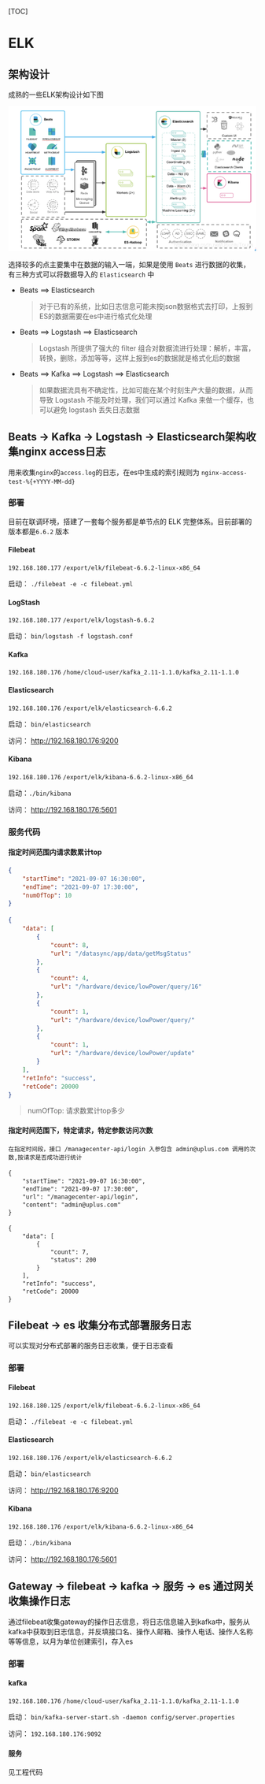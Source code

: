[TOC]

# ELK

## 架构设计

成熟的一些ELK架构设计如下图

![elk](image\elk.png)

选择较多的点主要集中在数据的输入一端，如果是使用 `Beats` 进行数据的收集，有三种方式可以将数据导入的 `Elasticsearch` 中

* Beats ==> Elasticsearch

  > 对于已有的系统，比如日志信息可能未按json数据格式去打印，上报到ES的数据需要在es中进行格式化处理

* Beats ==> Logstash ==> Elasticsearch

  > Logstash 所提供了强大的 filter 组合对数据流进行处理：解析，丰富，转换，删除，添加等等，这样上报到es的数据就是格式化后的数据

* Beats ==> Kafka ==> Logstash ==> Elasticsearch

  > 如果数据流具有不确定性，比如可能在某个时刻生产大量的数据，从而导致 Logstash 不能及时处理，我们可以通过 Kafka 来做一个缓存，也可以避免 logstash 丢失日志数据

## Beats -> Kafka -> Logstash -> Elasticsearch架构收集nginx access日志

用来收集`nginx`的`access.log`的日志，在es中生成的索引规则为 `nginx-access-test-%{+YYYY-MM-dd}`

### 部署

目前在联调环境，搭建了一套每个服务都是单节点的 ELK 完整体系。目前部署的版本都是`6.6.2` 版本

#### Filebeat

`192.168.180.177` `/export/elk/filebeat-6.6.2-linux-x86_64`

启动： `./filebeat -e -c filebeat.yml`

#### LogStash

`192.168.180.177` `/export/elk/logstash-6.6.2`

启动： `bin/logstash -f logstash.conf`

#### Kafka

`192.168.180.176` `/home/cloud-user/kafka_2.11-1.1.0/kafka_2.11-1.1.0`

#### Elasticsearch

`192.168.180.176` `/export/elk/elasticsearch-6.6.2`

启动： `bin/elasticsearch`

访问： http://192.168.180.176:9200

#### Kibana

`192.168.180.176` `/export/elk/kibana-6.6.2-linux-x86_64`

启动：`./bin/kibana`

访问： http://192.168.180.176:5601

### 服务代码

#### 指定时间范围内请求数累计top

```json
{
    "startTime": "2021-09-07 16:30:00",
    "endTime": "2021-09-07 17:30:00",
    "numOfTop": 10 
}

{
	"data": [
		{
			"count": 8,
			"url": "/datasync/app/data/getMsgStatus"
		},
		{
			"count": 4,
			"url": "/hardware/device/lowPower/query/16"
		},
		{
			"count": 1,
			"url": "/hardware/device/lowPower/query/"
		},
		{
			"count": 1,
			"url": "/hardware/device/lowPower/update"
		}
	],
	"retInfo": "success",
	"retCode": 20000
}
```

> numOfTop: 请求数累计top多少

#### 指定时间范围下，特定请求，特定参数访问次数

```
在指定时间段，接口 /managecenter-api/login 入参包含 admin@uplus.com 调用的次数,按请求是否成功进行统计

{
    "startTime": "2021-09-07 16:30:00",
    "endTime": "2021-09-07 17:30:00",
    "url": "/managecenter-api/login",
    "content": "admin@uplus.com"
}

{
	"data": [
		{
			"count": 7,
			"status": 200
		}
	],
	"retInfo": "success",
	"retCode": 20000
}
```



## Filebeat -> es 收集分布式部署服务日志

可以实现对分布式部署的服务日志收集，便于日志查看

### 部署

#### Filebeat

`192.168.180.125` `/export/elk/filebeat-6.6.2-linux-x86_64`

启动： `./filebeat -e -c filebeat.yml`

#### Elasticsearch

`192.168.180.176` `/export/elk/elasticsearch-6.6.2`

启动： `bin/elasticsearch`

访问： http://192.168.180.176:9200

#### Kibana

`192.168.180.176` `/export/elk/kibana-6.6.2-linux-x86_64`

启动：`./bin/kibana`

访问： http://192.168.180.176:5601

## Gateway -> filebeat -> kafka -> 服务 -> es 通过网关收集操作日志

通过filebeat收集gateway的操作日志信息，将日志信息输入到kafka中，服务从kafka中获取到日志信息，并反填接口名、操作人邮箱、操作人电话、操作人名称等等信息，以月为单位创建索引，存入es

### 部署

#### kafka

`192.168.180.176` `/home/cloud-user/kafka_2.11-1.1.0/kafka_2.11-1.1.0`

启动： `bin/kafka-server-start.sh -daemon config/server.properties`

访问： `192.168.180.176:9092`

#### 服务

见工程代码

